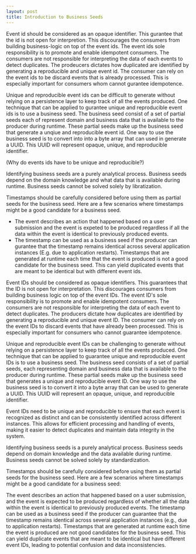 ```yaml
---
layout: post
title: Introduction to Business Seeds
---
```


Event id should be considered as an opaque identifier. This gurantee that the id is not open for interpretion. This discourages the consumers from building business-logic on top of the event ids. The event ids sole responsibility is to promote and enable idempotent consumers. The consumers are not responsible for interpreting the data of each events to detect duplicates. The prodeucers dictates how duplicated are identified by generating a reproducible and unique event id. The consumer can rely on the event ids to be discard events that is already processed. This is especially important for consumers whom cannot gurantee idempotence.

Unique and reproducible event ids can be difficult to generate without relying on a persistence layer to keep track of all the events produced. One technique that can be applied to gurantee unique and reproducible event ids is to use a business seed. The business seed consist of a set of partial seeds each of represent domain and business data that is available to the producer during runtime. These partial seeds make up the business seed that generate a unqiue and reproducible event id. One way to use the business seed is to convert into into a byte array that can used in generate a UUID. This UUID will represent opaque, unique, and reproducible identifier.

(Why do events ids have to be unique and reproducible?)

Identifying business seeds are a purely analytical process. Business seeds depend on the domain knowledge and what data that is available during runtime. Business seeds cannot be solved solely by libratization.

Timestamps should be carefully considered before using them as partial seeds for the business seed. Here are a few scenarios where timestamps might be a good candidate for a business seed. 
- The event describes an action that happened based on a user submission and the event is expeted to be produced regardless if all the data  within the event is identical to previously produced events.
- The timestamp can be used as a business seed if the producer can gurantee that the timestamp remains identical across several application instances (E.g. due to application restarts). Timestamps that are generated at runtime each time that the event is produced is not a good candidate for the business seed. This can yield duplicated events that are meant to be identical but with different event ids.


Event IDs should be considered as opaque identifiers. This guarantees that the ID is not open for interpretation. This discourages consumers from building business logic on top of the event IDs. The event ID's sole responsibility is to promote and enable idempotent consumers. The consumers are not responsible for interpreting the data of each event to detect duplicates. The producers dictate how duplicates are identified by generating a reproducible and unique event ID. The consumer can rely on the event IDs to discard events that have already been processed. This is especially important for consumers who cannot guarantee idempotence.

Unique and reproducible event IDs can be challenging to generate without relying on a persistence layer to keep track of all the events produced. One technique that can be applied to guarantee unique and reproducible event IDs is to use a business seed. The business seed consists of a set of partial seeds, each representing domain and business data that is available to the producer during runtime. These partial seeds make up the business seed that generates a unique and reproducible event ID. One way to use the business seed is to convert it into a byte array that can be used to generate a UUID. This UUID will represent an opaque, unique, and reproducible identifier.

Event IDs need to be unique and reproducible to ensure that each event is recognized as distinct and can be consistently identified across different instances. This allows for efficient processing and handling of events, making it easier to detect duplicates and maintain data integrity in the system.

Identifying business seeds is a purely analytical process. Business seeds depend on domain knowledge and the data available during runtime. Business seeds cannot be solved solely by standardization.

Timestamps should be carefully considered before using them as partial seeds for the business seed. Here are a few scenarios where timestamps might be a good candidate for a business seed:

The event describes an action that happened based on a user submission, and the event is expected to be produced regardless of whether all the data within the event is identical to previously produced events.
The timestamp can be used as a business seed if the producer can guarantee that the timestamp remains identical across several application instances (e.g., due to application restarts). Timestamps that are generated at runtime each time the event is produced are not good candidates for the business seed. This can yield duplicate events that are meant to be identical but have different event IDs, leading to potential confusion and data inconsistencies.
